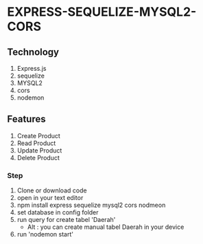 # EXPRESS-SEQUELIZE-MYSQL2-CORS 

## Technology 
1. Express.js
2. sequelize
3. MYSQL2
4. cors
5. nodemon

## Features
1. Create Product
2. Read Product
3. Update Product
4. Delete Product

### Step 
1. Clone or download code
2. open in your text editor
3. npm install express sequelize mysql2 cors nodmeon
3. set database in config folder
4. run query for create tabel 'Daerah'
    - Alt : you can create manual tabel Daerah in your device
5. run 'nodemon start' 

